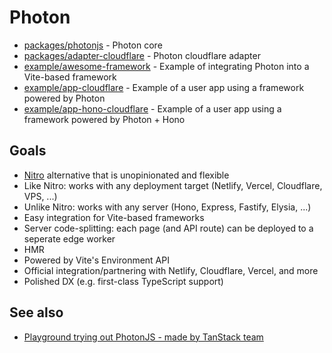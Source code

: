 # Photon

- [packages/photonjs](packages/core) - Photon core
- [packages/adapter-cloudflare](./packages/adapter-cloudflare) - Photon cloudflare adapter
- [example/awesome-framework](./example/awesome-framework) - Example of integrating Photon into a Vite-based framework
- [example/app-cloudflare](./example/app-cloudflare) - Example of a user app using a framework powered by Photon
- [example/app-hono-cloudflare](./example/app-hono-cloudflare) - Example of a user app using a framework powered by Photon + Hono

## Goals

 - [Nitro](https://nitro.build) alternative that is unopinionated and flexible
 - Like Nitro: works with any deployment target (Netlify, Vercel, Cloudflare, VPS, ...)
 - Unlike Nitro: works with any server (Hono, Express, Fastify, Elysia, ...)
 - Easy integration for Vite-based frameworks
 - Server code-splitting: each page (and API route) can be deployed to a seperate edge worker
 - HMR
 - Powered by Vite's Environment API
 - Official integration/partnering with Netlify, Cloudflare, Vercel, and more
 - Polished DX (e.g. first-class TypeScript support)

## See also

 - [Playground trying out PhotonJS - made by TanStack team](https://github.com/SeanCassiere/cautious-giggle)
